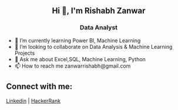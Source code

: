 <h2 align="center">Hi 👋, I'm Rishabh Zanwar</h2>
<h3 align="center">Data Analyst</h3>

<ul> 
   <li>🌱 I’m currently learning Power BI, Machine Learning </li>
   <li>👯 I’m looking to collaborate on Data Analysis & Machine Learning Projects </li>
   <li>💬 Ask me about Excel,SQL, Machine Learning, Python </li>
   <li>📫 How to reach me zanwarrishabh@gmail.com </li>
</ul> 
<h2>Connect with me:</h2>
<p>
  <a href="https://www.linkedin.com/in/rishabh-zanwar-2a015124b/">Linkedin</a> | 
  <a href="https://www.hackerrank.com/profile/zanwarrishabh">HackerRank</a>
</p>


<!---
datawithrishabh/datawithrishabh is a ✨ special ✨ repository because its `README.md` (this file) appears on your GitHub profile.
You can click the Preview link to take a look at your changes.
--->
